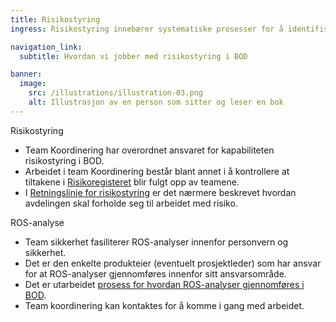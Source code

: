 ```yaml
---
title: Risikostyring
ingress: Risikostyring innebærer systematiske prosesser for å identifisere, vurdere og håndtere potensielle risikoer som kan påvirke BOD's evne til å oppnå sine mål. Effektiv risikostyring sikrer at BOD kan opprettholde kontinuitet og levere pålitelig tjenester.

navigation_link:
  subtitle: Hvordan vi jobber med risikostyring i BOD

banner:
  image:
    src: /illustrations/illustration-03.png
    alt: Illustrasjon av en person som sitter og leser en bok
---
```


Risikostyring
- Team Koordinering har overordnet ansvaret for kapabiliteten risikostyring i BOD.
- Arbeidet i team Koordinering består blant annet i å kontrollere at tiltakene i [Risikoregisteret](https://digdir.sharepoint.com/:x:/r/sites/RisikoBOD/Delte%20dokumenter/General/(UO)%20Risikoregister%20.xlsx?d=we2e6dba7fc5b4e58a231265f1b761856&csf=1&web=1&e=mRnSs4) blir fulgt opp av teamene.
- I [Retningslinje for risikostyring](https://digdir.sharepoint.com/:b:/r/sites/RisikoBOD/Delte%20dokumenter/General/-UO--Retningslinje-for-risikostyring-v1.1.pdf?csf=1&web=1&e=1M9nX8) er det nærmere beskrevet hvordan avdelingen skal forholde seg til arbeidet med risiko.

ROS-analyse
- Team sikkerhet fasiliterer ROS-analyser innenfor personvern og sikkerhet.
- Det er den enkelte produkteier (eventuelt prosjektleder) som har ansvar for at ROS-analyser gjennomføres innenfor sitt ansvarsområde.
- Det er utarbeidet [prosess for hvordan ROS-analyser gjennomføres i BOD](https://digdir.sharepoint.com/:p:/r/sites/RisikoBOD/Delte%20dokumenter/General/Presentasjoner/Prosess%20for%20risikovurdering%20i%20BOD.pptx?d=w72e7267b32d04e7d983e8fe2b4eebac1&csf=1&web=1&e=cUNEn6).
- Team koordinering kan kontaktes for å komme i gang med arbeidet. 
